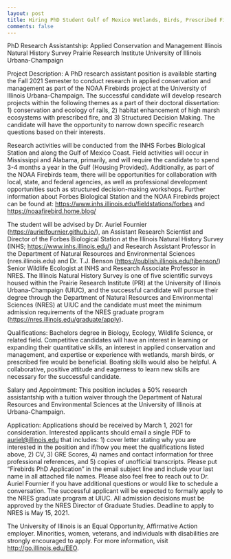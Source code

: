 ```yaml
---
layout: post
title: Hiring PhD Student Gulf of Mexico Wetlands, Birds, Prescribed Fire
comments: false
---
```

PhD Research Assistantship: Applied Conservation and Management
Illinois Natural History Survey
Prairie Research Institute
University of Illinois Urbana-Champaign

Project Description: A PhD research assistant position is available starting the Fall 2021 Semester to conduct research in applied conservation and management as part of the NOAA Firebirds project at the University of Illinois Urbana-Champaign. The successful candidate will develop research projects within the following themes as a part of their doctoral dissertation: 1) conservation and ecology of rails, 2) habitat enhancement of high marsh ecosystems with prescribed fire, and 3) Structured Decision Making. The candidate will have the opportunity to narrow down specific research questions based on their interests.  

Research activities will be conducted from the INHS Forbes Biological Station and along the Gulf of Mexico Coast. Field activities will occur in Mississippi and Alabama, primarily, and will require the candidate to spend 3-4 months a year in the Gulf (Housing Provided). Additionally, as part of the NOAA Firebirds team, there will be opportunities for collaboration with local, state, and federal agencies, as well as professional development opportunities such as structured decision-making workshops. Further information about Forbes Biological Station and the NOAA Firebirds project can be found at: https://www.inhs.illinois.edu/fieldstations/forbes and https://noaafirebird.home.blog/ 

The student will be advised by Dr. Auriel Fournier (https://aurielfournier.github.io/), an Assistant Research Scientist and Director of the Forbes Biological Station at the Illinois Natural History Survey (INHS; https://www.inhs.illinois.edu/) and Research Assistant Professor in the Department of Natural Resources and Environmental Sciences (nres.illinois.edu) and Dr. T.J. Benson (https://publish.illinois.edu/tjbenson/) Senior Wildlife Ecologist at INHS and Research Associate Professor in NRES.  The Illinois Natural History Survey is one of five scientific surveys housed within the Prairie Research Institute (PRI) at the University of Illinois Urbana-Champaign (UIUC), and the successful candidate will pursue their degree through the Department of Natural Resources and Environmental Sciences (NRES) at UIUC and the candidate must meet the minimum admission requirements of the NRES graduate program (https://nres.illinois.edu/graduate/apply).

Qualifications: Bachelors degree in Biology, Ecology, Wildlife Science, or related field. Competitive candidates will have an interest in learning or expanding their quantitative skills, an interest in applied conservation and management, and expertise or experience with wetlands, marsh birds, or prescribed fire would be beneficial. Boating skills would also be helpful. A collaborative, positive attitude and eagerness to learn new skills are necessary for the successful candidate.

Salary and Appointment: This position includes a 50% research assistantship with a tuition waiver through the Department of Natural Resources and Environmental Sciences at the University of Illinois at Urbana-Champaign. 

Application: Applications should be received by March 1, 2021 for consideration. Interested applicants should email a single PDF to auriel@illinois.edu that includes: 1) cover letter stating why you are interested in the position and if/how you meet the qualifications listed above, 2) CV, 3) GRE Scores, 4) names and contact information for three professional references, and 5) copies of unofficial transcripts. Please put “Firebirds PhD Application” in the email subject line and include your last name in all attached file names. Please also feel free to reach out to Dr. Auriel Fournier if you have additional questions or would like to schedule a conversation. The successful applicant will be expected to formally apply to the NRES graduate program at UIUC. All admission decisions must be approved by the NRES Director of Graduate Studies. Deadline to apply to NRES is May 15, 2021. 

The University of Illinois is an Equal Opportunity, Affirmative Action employer. Minorities, women, veterans, and individuals with disabilities are strongly encouraged to apply. For more information, visit http://go.illinois.edu/EEO.


